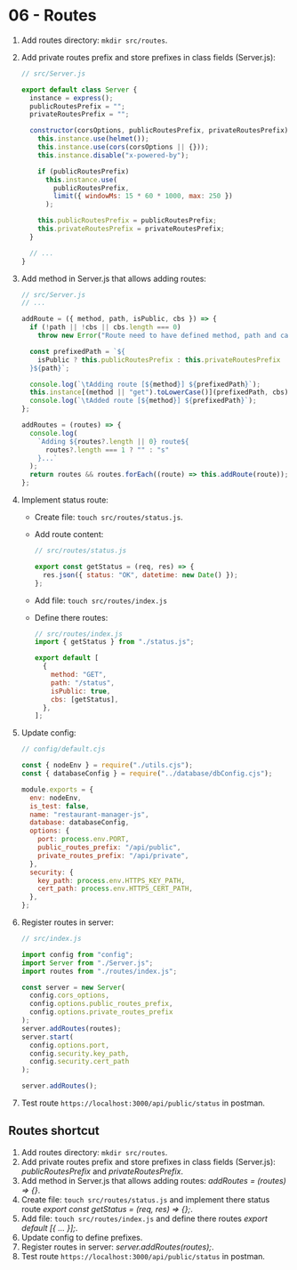 # 06 - Routes

1. Add routes directory: `mkdir src/routes`.

2. Add private routes prefix and store prefixes in class fields (Server.js):

   ```js
   // src/Server.js

   export default class Server {
     instance = express();
     publicRoutesPrefix = "";
     privateRoutesPrefix = "";

     constructor(corsOptions, publicRoutesPrefix, privateRoutesPrefix) {
       this.instance.use(helmet());
       this.instance.use(cors(corsOptions || {}));
       this.instance.disable("x-powered-by");

       if (publicRoutesPrefix)
         this.instance.use(
           publicRoutesPrefix,
           limit({ windowMs: 15 * 60 * 1000, max: 250 })
         );

       this.publicRoutesPrefix = publicRoutesPrefix;
       this.privateRoutesPrefix = privateRoutesPrefix;
     }

     // ...
   }
   ```

3. Add method in Server.js that allows adding routes:

   ```js
   // src/Server.js
   // ...

   addRoute = ({ method, path, isPublic, cbs }) => {
     if (!path || !cbs || cbs.length === 0)
       throw new Error("Route need to have defined method, path and callbacks");

     const prefixedPath = `${
       isPublic ? this.publicRoutesPrefix : this.privateRoutesPrefix
     }${path}`;

     console.log(`\tAdding route [${method}] ${prefixedPath}`);
     this.instance[(method || "get").toLowerCase()](prefixedPath, cbs);
     console.log(`\tAdded route [${method}] ${prefixedPath}`);
   };

   addRoutes = (routes) => {
     console.log(
       `Adding ${routes?.length || 0} route${
         routes?.length === 1 ? "" : "s"
       }...`
     );
     return routes && routes.forEach((route) => this.addRoute(route));
   };
   ```

4. Implement status route:

   - Create file: `touch src/routes/status.js`.
   - Add route content:

     ```js
     // src/routes/status.js

     export const getStatus = (req, res) => {
       res.json({ status: "OK", datetime: new Date() });
     };
     ```

   - Add file: `touch src/routes/index.js`
   - Define there routes:

     ```js
     // src/routes/index.js
     import { getStatus } from "./status.js";

     export default [
       {
         method: "GET",
         path: "/status",
         isPublic: true,
         cbs: [getStatus],
       },
     ];
     ```

5. Update config:

   ```js
   // config/default.cjs

   const { nodeEnv } = require("./utils.cjs");
   const { databaseConfig } = require("../database/dbConfig.cjs");

   module.exports = {
     env: nodeEnv,
     is_test: false,
     name: "restaurant-manager-js",
     database: databaseConfig,
     options: {
       port: process.env.PORT,
       public_routes_prefix: "/api/public",
       private_routes_prefix: "/api/private",
     },
     security: {
       key_path: process.env.HTTPS_KEY_PATH,
       cert_path: process.env.HTTPS_CERT_PATH,
     },
   };
   ```

6. Register routes in server:

   ```js
   // src/index.js

   import config from "config";
   import Server from "./Server.js";
   import routes from "./routes/index.js";

   const server = new Server(
     config.cors_options,
     config.options.public_routes_prefix,
     config.options.private_routes_prefix
   );
   server.addRoutes(routes);
   server.start(
     config.options.port,
     config.security.key_path,
     config.security.cert_path
   );

   server.addRoutes();
   ```

7. Test route `https://localhost:3000/api/public/status` in postman.

## Routes shortcut

1. Add routes directory: `mkdir src/routes`.
2. Add private routes prefix and store prefixes in class fields (Server.js): _publicRoutesPrefix_ and _privateRoutesPrefix_.
3. Add method in Server.js that allows adding routes: _addRoutes = (routes) => {}_.
4. Create file: `touch src/routes/status.js` and implement there status route _export const getStatus = (req, res) => {};_.
5. Add file: `touch src/routes/index.js` and define there routes _export default [{ ... }];_.
5. Update config to define prefixes.
6. Register routes in server: _server.addRoutes(routes);_.
7. Test route `https://localhost:3000/api/public/status` in postman.

